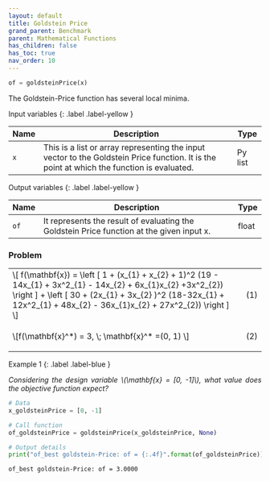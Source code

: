 ```yaml
---
layout: default
title: Goldstein Price
grand_parent: Benchmark
parent: Mathematical Functions
has_children: false
has_toc: true
nav_order: 10
---
```


<!--Don't delete ths script-->
<script src = "https://polyfill.io/v3/polyfill.min.js?features=es6"></script>
<script id = "MathJax-script" async src="https://cdn.jsdelivr.net/npm/mathjax@3/es5/tex-mml-chtml.js"></script>
<!--Don't delete ths script-->

```python
of = goldsteinPrice(x)
```

<p align="justify">
     The Goldstein-Price function has several local minima.
</p>

Input variables
{: .label .label-yellow }

<table style = "width:100%">
    <thead>
      <tr>
        <th>Name</th>
        <th>Description</th>
        <th>Type</th>
      </tr>
    </thead>
    <tr>
        <td><code>x</code></td>
        <td>This is a list or array representing the input vector to the Goldstein Price function. It is the point at which the function is evaluated.</td>
        <td>Py list </td>
    </tr>
</table>

Output variables
{: .label .label-yellow }

<table style = "width:100%">
    <thead>
      <tr>
        <th>Name</th>
        <th>Description</th>
        <th>Type</th>
      </tr>
    </thead>
    <tr>
        <td><code>of</code></td>
        <td>It represents the result of evaluating the Goldstein Price function at the given input x.</td>
        <td>float</td>
    </tr>
</table>

<h3>Problem</h3>

<table style = "width:100%">
    <tr>
        <td style="width: 90%;">\[ f(\mathbf{x}) =  \left [ 1 + (x_{1} + x_{2} + 1)^2 (19 - 14x_{1} + 3x^2_{1} - 14x_{2} + 6x_{1}x_{2} +3x^2_{2}) \right ] +                                  \left [ 30 + (2x_{1} + 3x_{2} )^2   (18-32x_{1} + 12x^2_{1} + 48x_{2}  - 36x_{1}x_{2} + 27x^2_{2})    \right ]    \]</td>
        <td style="width: 10%;"><p align = "right">(1)</p></td>
    </tr>
    <tr>
        <td style="width: 90%;">\[f(\mathbf{x}^*) = 3, \; \mathbf{x}^* =(0, 1)    \]</td>
        <td style="width: 10%;"><p align = "right">(2)</p></td>
    </tr>
</table>

Example 1
{: .label .label-blue }

<p align = "justify">
  <i>
      Considering the design variable \(\mathbf{x} = [0, -1]\), what value does the objective function expect?
  </i>
</p>

```python
# Data
x_goldsteinPrice = [0, -1]

# Call function
of_goldsteinPrice = goldsteinPrice(x_goldsteinPrice, None)

# Output details
print("of_best goldstein-Price: of = {:.4f}".format(of_goldsteinPrice))

```

```bash
of_best goldstein-Price: of = 3.0000
```
